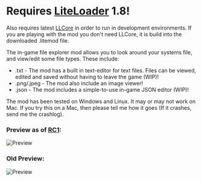 # Requires [LiteLoader](http://liteloader.com) 1.8!
Also requires latest [LLCore](https://github.com/MrSpring/LLCore) in order to run in development environments. If you are playing with the mod you don't need LLCore, it is build into the downloaded .litemod file.

The in-game file explorer mod allows you to look around your systems file, and view/edit some file types.
These include:  
* .txt - The mod has a built in text-editor for text files. Files can be viewed, edited and saved without having to leave the game (WIP)!
* .png/.jpeg - The mod also include an image viewer!
* .json - The mod includes a simple-to-use in-game JSON editor (WIP)!

The mod has been tested on Windows and Linux. It may or may not work on Mac. If you try this on a Mac, then please tell me how it goes (If it crashes, send me the crashlog).

### Preview as of [RC1](http://bdl.mrspring.dk?m=igfe&v=0.1.0-beta-rc1-04&r):
![Preview](http://mrspring.dk/mods/igfe/preview02.png)

### Old Preview:
![Preview](http://mrspring.dk/mods/igfe/preview01.png)
